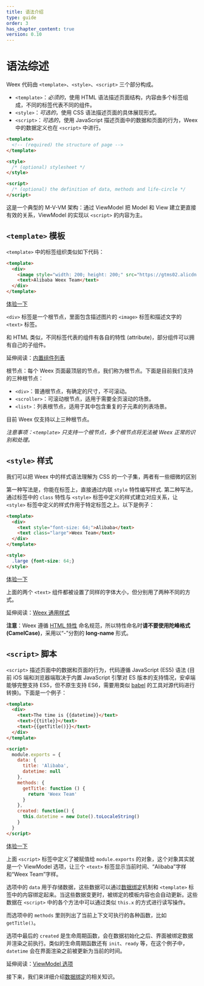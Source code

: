 ```yaml
---
title: 语法介绍
type: guide
order: 3
has_chapter_content: true
version: 0.10
---
```


# 语法综述

Weex 代码由 `<template>`、`<style>`、`<script>` 三个部分构成。

- `<template>`：_必须的_，使用 HTML 语法描述页面结构，内容由多个标签组成，不同的标签代表不同的组件。
- `<style>`：_可选的_，使用 CSS 语法描述页面的具体展现形式。
- `<script>`：_可选的_，使用 JavaScript 描述页面中的数据和页面的行为，Weex 中的数据定义也在 `<script>` 中进行。

```html
<template>
  <!-- (required) the structure of page -->
</template>

<style>
  /* (optional) stylesheet */
</style>

<script>
  /* (optional) the definition of data, methods and life-circle */
</script>
```

这是一个典型的 M-V-VM 架构：通过 ViewModel 把 Model 和 View 建立更直接有效的关系，ViewModel 的实现以 `<script>` 的内容为主。

## `<template>` 模板

`<template>` 中的标签组织类似如下代码：

``` html
<template>
  <div>
    <image style="width: 200; height: 200;" src="https://gtms02.alicdn.com/tps/i2/TB1QHKjMXXXXXadXVXX20ySQVXX-512-512.png"></image>
    <text>Alibaba Weex Team</text>
  </div>
</template>
```

[体验一下](http://dotwe.org/5256e6e610ded330369f2e8010f7f0e6)

`<div>` 标签是一个根节点，里面包含描述图片的 `<image>` 标签和描述文字的 `<text>` 标签。

和 HTML 类似，不同标签代表的组件有各自的特性 (attribute)，部分组件可以拥有自己的子组件。

延伸阅读：[内置组件列表](../../references/components/index.html)

根节点：每个 Weex 页面最顶层的节点，我们称为根节点。下面是目前我们支持的三种根节点：

- `<div>`：普通根节点，有确定的尺寸，不可滚动。
- `<scroller>`：可滚动根节点，适用于需要全页滚动的场景。
- `<list>`：列表根节点，适用于其中包含重复的子元素的列表场景。

目前 Weex 仅支持以上三种根节点。

_注意事项：`<template>` 只支持一个根节点，多个根节点将无法被 Weex 正常的识别和处理。_

## `<style>` 样式

我们可以把 Weex 中的样式语法理解为 CSS 的一个子集，两者有一些细微的区别

第一种写法是，你能在标签上，直接通过内联 `style` 特性编写样式. 第二种写法，通过标签中的 `class` 特性与 `<style>` 标签中定义的样式建立对应关系，让 `<style>` 标签中定义的样式作用于特定标签之上。以下是例子：

```html
<template>
  <div>
    <text style="font-size: 64;">Alibaba</text>
    <text class="large">Weex Team</text>
  </div>
</template>

<style>
  .large {font-size: 64;}
</style>
```

[体验一下](http://dotwe.org/d8af9186bf045df74e7a538d91798db4)

上面的两个 `<text>` 组件都被设置了同样的字体大小，但分别用了两种不同的方式。

延伸阅读：[Weex 通用样式](../references/common-style.html)

**注意**：Weex 遵循 [HTML 特性](https://en.wikipedia.org/wiki/HTML_attribute) 命名规范，所以特性命名时**请不要使用陀峰格式 (CamelCase)**，采用以“-”分割的 **long-name** 形式。

## `<script>` 脚本

`<script>` 描述页面中的数据和页面的行为，代码遵循 JavaScript (ES5) 语法 (目前 iOS 端和浏览器端取决于内置 JavaScript 引擎对 ES 版本的支持情况，安卓端能够完整支持 ES5，但不原生支持 ES6，需要用类似 [babel](http://babeljs.io) 的工具对源代码进行转换)。下面是一个例子：

``` html
<template>
  <div>
    <text>The time is {{datetime}}</text>
    <text>{{title}}</text>
    <text>{{getTitle()}}</text>
  </div>
</template>

<script>
  module.exports = {
    data: {
      title: 'Alibaba',
      datetime: null
    },
    methods: {
      getTitle: function () {
        return 'Weex Team'
      }
    },
    created: function() {
      this.datetime = new Date().toLocaleString()
    }
  }
</script>
```

[体验一下](http://dotwe.org/8095bed0d9db4299fb39975d4b35b13f)

上面 `<script>` 标签中定义了被赋值给 `module.exports` 的对象，这个对象其实就是一个 ViewModel 选项，让三个 `<text>` 标签显示当前时间、“Alibaba”字样和“Weex Team”字样。

选项中的 `data` 用于存储数据，这些数据可以通过[数据绑定](./data-binding.html)机制和 `<template>` 标签中的内容绑定起来。当这些数据变更时，被绑定的模板内容也会自动更新。这些数据在 `<script>` 中的各个方法中可以通过类似 `this.x` 的方式进行读写操作。

而选项中的 `methods` 里则列出了当前上下文可执行的各种函数，比如 `getTitle()`。

选项中最后的 `created` 是生命周期函数，会在数据初始化之后、界面被绑定数据并渲染之前执行。类似的生命周期函数还有 `init`、`ready` 等，在这个例子中，`datetime` 会在界面渲染之前被更新为当前的时间。

延伸阅读：[ViewModel 选项](../../references/component-defs.html)

接下来，我们来详细介绍[数据绑定](./data-binding.html)的相关知识。
